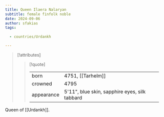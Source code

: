```yaml
---
title: Queen Ilaera Nalaryan
subtitle: female finfolk noble
date: 2024-09-06
author: sfakias
tags:
  
  - countries/Urdankh

---
```

> [!attributes]
> 
> > [!quote]
> >
> > | | |
> > | --- | --- |
> > | born | 4751, [[Tarhelm]] |
> > | crowned | 4795 |
> > | appearance | 5'11", blue skin, sapphire eyes, silk tabbard |

Queen of [[Urdankh]].
